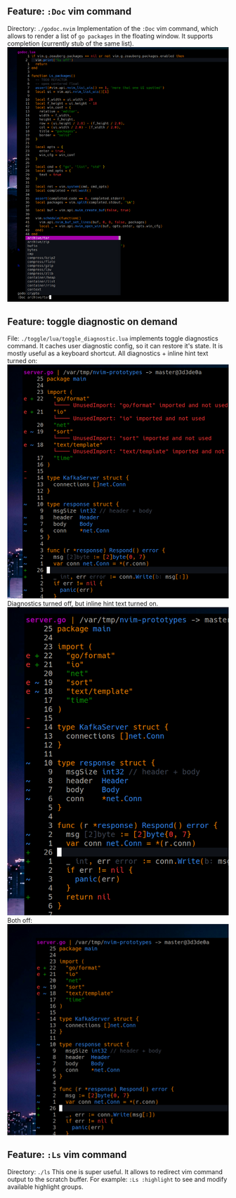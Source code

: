 ## Feature: `:Doc` vim command
Directory: `./godoc.nvim`
Implementation of the `:Doc` vim command, which allows to render a list of `go packages` in the floating window. It supports completion (currently stub of the same list).
![doc-cmd](doc/doc-cmd.png)


## Feature: toggle diagnostic on demand
File: `./toggle/lua/toggle_diagnostic.lua` implements toggle diagnostics command. It caches user diagnostic config, so it can restore it's state. It is mostly useful as a keyboard shortcut.
All diagnostics + inline hint text turned on:
![doc-cmd](doc/toggle-diag-1.png)
Diagnostics turned off, but inline hint text turned on.
![doc-cmd](doc/toggle-diag-2.png)
Both off:
![doc-cmd](doc/toggle-diag-3.png)

## Feature: `:Ls` vim command
Directory: `./ls`
This one is super useful. It allows to redirect vim command output to the scratch buffer. For example: `:Ls :highlight` to see and modify available highlight groups.
